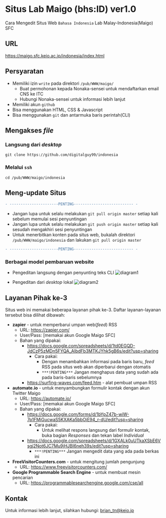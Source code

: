 # Situs Lab Maigo (bhs:ID) ver1.0
Cara Mengedit Situs Web `Bahasa Indonesia` Lab Malay-Indonesia(Maigo) SFC

## URL
https://maigo.sfc.keio.ac.jp/indonesia/index.html

## Persyaratan 
* Memiliki izin `write` pada direktori `/pub/WWW/maigo/`
  * Buat permohonan kepada Nonaka-sensei untuk mendaftarkan email CNS ke ITC
  * Hubungi Nonaka-sensei untuk informasi lebih lanjut
* Memiliki akun `github`
* Bisa menggunakan HTML, CSS & Javascript
* Bisa menggunakan `git` dan antarmuka baris perintah(CLI)

## Mengakses _file_
### Langsung dari _desktop_
``` 
git clone https://github.com/digitalguy99/indonesia
```
### Melalui `ssh`
```
cd /pub/WWW/maigo/indonesia
```

## Meng-update Situs
```diff 
- ----------------------PENTING--------------------------- -
```
* Jangan lupa untuk selalu melakukan `git pull origin master` setiap kali sebelum memulai sesi penyuntingan
* Jangan lupa untuk selalu melakukan `git push origin master` setiap kali sesudah mengakhiri sesi penyuntingan 
* Untuk menerbitkan konten pada situs web, bukalah direktori `/pub/WWW/maigo/indonesia` dan lakukan `git pull origin master`
```diff 
- ----------------------PENTING--------------------------- -
```
### Berbagai model pembaruan website
* Pengeditan langsung dengan penyunting teks CLI
![diagram1](https://drive.google.com/uc?id=1K5zIZMoRPFQyvW62e73utW4oNxLdx5wN)

* Pengeditan dari _desktop_ lokal 
![diagram2](https://drive.google.com/uc?id=1_mJrtOfVRNwIv-0dpJpOqva2RPwiDDv_)

## Layanan Pihak ke-3
Situs web ini memakai beberapa layanan pihak ke-3. Daftar layanan-layanan tersebut bisa dilihat dibawah:
* **zapier** - untuk memperbarui umpan web(_feed_) RSS
  * URL: https://zapier.com/
  * User/Pass: [memakai akun Google Maigo SFC]
  * Bahan yang dipakai:
    * https://docs.google.com/spreadsheets/d/1td0EGQD-JdCzP5zMDn5FYQA_AIbdFb3MTKJYhk5gB6s/edit?usp=sharing
      * Cara pakai: 
        * Dengan menambahkan informasi pada baris baru, _feed_ RSS pada situs web akan diperbarui dengan otomatis
        * `***!PENTING***` Jangan menghapus data yang sudah ada pada baris-baris sebelumnya 
    * https://surfing-waves.com/feed.htm - alat pembuat umpan RSS
* **automate.io** - untuk menyambungkan formulir kontak dengan akun Twitter Maigo
  * URL: https://automate.io/
  * User/Pass: [memakai akun Google Maigo SFC]
  * Bahan yang dipakai: 
    * https://docs.google.com/forms/d/1bYpZ47b-wiW-7p1FMiGucwaS5KXAKa5bbOiE94_r-dU/edit?usp=sharing
      * Cara pakai:
        * Untuk melihat respons langsung dari formulir kontak, buka bagian _Responses_ dan tekan label _Individual_
    * https://docs.google.com/spreadsheets/d/1GXALk0uUTkaXSbE6Vsgj2Not6JC7Mu9jHJBI6neh39s/edit?usp=sharing
      * `***!PENTING***` Jangan mengedit data yang ada pada berkas ini
* **FreeVisitorCounters.com** - untuk mengitung jumlah pengunjung
  * URL: https://www.freevisitorcounters.com/
* **Google Programmable Search Engine** - untuk membuat mesin pencarian 
  * URL: https://programmablesearchengine.google.com/cse/all

## Kontak
Untuk informasi lebih lanjut, silahkan hubungi: brian_tn@keio.jp
